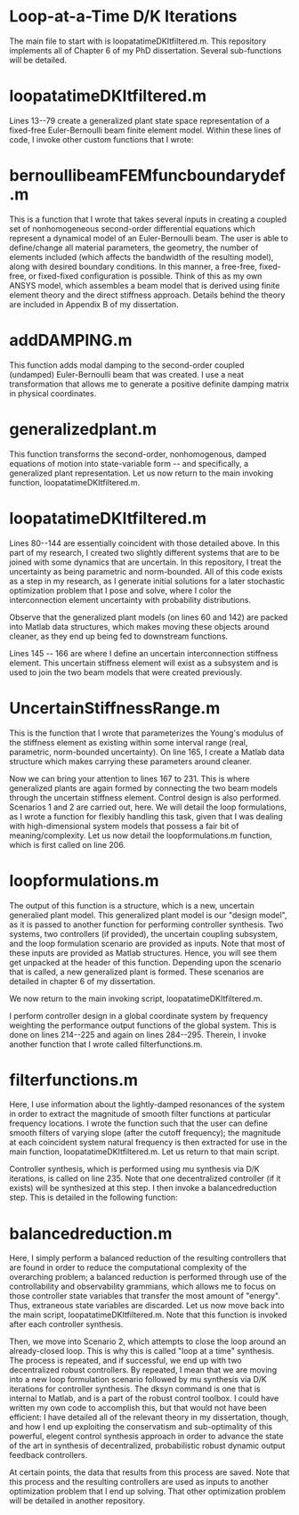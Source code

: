 
# Loop-at-a-Time D/K Iterations
The main file to start with is loopatatimeDKItfiltered.m.  This repository implements all of Chapter 6 of my PhD dissertation.  Several sub-functions will be detailed.  


# loopatatimeDKItfiltered.m

Lines 13--79 create a generalized plant state space representation of a fixed-free Euler-Bernoulli beam finite element model.  Within these lines of code, I invoke other custom functions that I wrote: 

# bernoullibeamFEMfuncboundarydef.m
This is a function that I wrote that takes several inputs in creating a coupled set of nonhomogeneous second-order differential equations which represent a dynamical model of an Euler-Bernoulli beam.  The user is able to define/change all material parameters, the geometry, the number of elements included (which affects the bandwidth of the resulting model), along with desired boundary conditions.  In this manner, a free-free, fixed-free, or fixed-fixed configuration is possible. Think of this as my own ANSYS model, which assembles a beam model that is derived using finite element theory and the direct stiffness approach.  Details behind the theory are included in Appendix B of my dissertation. 

# addDAMPING.m
This function adds modal damping to the second-order coupled (undamped) Euler-Bernoulli beam that was created.  I use a neat transformation that allows me to generate a positive definite damping matrix in physical coordinates.

# generalizedplant.m
This function transforms the second-order, nonhomogenous, damped equations of motion into state-variable form -- and specifically, a generalized plant representation.  Let us now return to the main invoking function, loopatatimeDKItfiltered.m.

# loopatatimeDKItfiltered.m
Lines 80--144 are essentially coincident with those detailed above.  In this part of my research, I created two slightly different systems that are to be joined with some dynamics that are uncertain.  In this repository, I treat the uncertainty as being parametric and norm-bounded.  All of this code exists as a step in my research, as I generate initial solutions for a later stochastic optimization problem that I pose and solve, where I color the interconnection element uncertainty with probability distributions.

Observe that the generalized plant models (on lines 60 and 142) are packed into Matlab data structures, which makes moving these objects around cleaner, as they end up being fed to downstream functions.

Lines 145 -- 166 are where I define an uncertain interconnection stiffness element.  This uncertain stiffness element will exist as a subsystem and is used to join the two beam models that were created previously.

# UncertainStiffnessRange.m
This is the function that I wrote that parameterizes the Young's modulus of the stiffness element as existing within some interval range (real, parametric, norm-bounded uncertainty).  On line 165, I create a Matlab data structure which makes carrying these parameters around cleaner.  

Now we can bring your attention to lines 167 to 231.  This is where generalized plants are again formed by connecting the two beam models through the uncertain stiffness element.  Control design is also performed.  Scenarios 1 and 2 are carried out, here.  We will detail the loop formulations, as I wrote a function for flexibly handling this task, given that I was dealing with high-dimensional system models that possess a fair bit of meaning/complexity.  Let us now detail the loopformulations.m function, which is first called on line 206.

# loopformulations.m
The output of this function is a structure, which is a new, uncertain generalied plant model.  This generalized plant model is our "design model", as it is passed to another function for performing controller synthesis.  Two systems, two controllers (if provided), the uncertain coupling subsystem, and the loop formulation scenario are provided as inputs.  Note that most of these inputs are provided as Matlab structures.  Hence, you will see them get unpacked at the header of this function.  Depending upon the scenario that is called, a new generalized plant is formed.  These scenarios are detailed in chapter 6 of my dissertation.

We now return to the main invoking script, loopatatimeDKItfiltered.m.  

I perform controller design in a global coordinate system by frequency weighting the performance output functions of the global system.  This is done on lines 214--225 and again on lines 284--295.  Therein, I invoke another function that I wrote called filterfunctions.m.

# filterfunctions.m
Here, I use information about the lightly-damped resonances of the system in order to extract the magnitude of smooth filter functions at particular frequency locations.  I wrote the function such that the user can define smooth filters of varying slope (after the cutoff frequency); the magnitude at each coincident system natural frequency is then extracted for use in the main function, loopatatimeDKItfiltered.m. Let us return to that main script.

Controller synthesis, which is performed using mu synthesis via D/K iterations, is called on line 235.  Note that one decentralized controller (if it exists) will be synthesized at this step.  I then invoke a balancedreduction step.  This is detailed in the following function:

# balancedreduction.m
Here, I simply perform a balanced reduction of the resulting controllers that are found in order to reduce the computational complexity of the overarching problem; a balanced reduction is performed through use of the controllability and observability grammians, which allows me to focus on those controller state variables that transfer the most amount of "energy".  Thus, extraneous state variables are discarded.  Let us now move back into the main script, loopatatimeDKItfiltered.m.  Note that this function is invoked after each controller synthesis.

Then, we move into Scenario 2, which attempts to close the loop around an already-closed loop.  This is why this is called "loop at a time" synthesis.  The process is repeated, and if successful, we end up with two decentralized robust controllers.  By repeated, I mean that we are moving into a new loop formulation scenario followed by mu synthesis via D/K iterations for controller synthesis.  The dksyn command is one that is internal to Matlab, and is a part of the robust control toolbox.  I could have written my own code to accomplish this, but that would not have been efficient: I have detailed all of the relevant theory in my dissertation, though, and how I end up exploiting the conservatism and sub-optimality of this powerful, elegent control synthesis approach in order to advance the state of the art in synthesis of decentralized, probabilistic robust dynamic output feedback controllers.  

At certain points, the data that results from this process are saved.  Note that this process and the resulting controllers are used as inputs to another optimization problem that I end up solving.  That other optimization problem will be detailed in another repository.  


